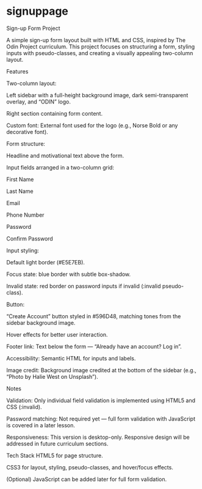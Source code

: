 # signuppage
Sign-up Form Project

A simple sign-up form layout built with HTML and CSS, inspired by The Odin Project
 curriculum. This project focuses on structuring a form, styling inputs with pseudo-classes, and creating a visually appealing two-column layout.

Features

Two-column layout:

Left sidebar with a full-height background image, dark semi-transparent overlay, and “ODIN” logo.

Right section containing form content.

Custom font: External font used for the logo (e.g., Norse Bold or any decorative font).

Form structure:

Headline and motivational text above the form.

Input fields arranged in a two-column grid:

First Name

Last Name

Email

Phone Number

Password

Confirm Password

Input styling:

Default light border (#E5E7EB).

Focus state: blue border with subtle box-shadow.

Invalid state: red border on password inputs if invalid (:invalid pseudo-class).

Button:

“Create Account” button styled in #596D48, matching tones from the sidebar background image.

Hover effects for better user interaction.

Footer link: Text below the form — “Already have an account? Log in”.

Accessibility: Semantic HTML for inputs and labels.

Image credit: Background image credited at the bottom of the sidebar (e.g., “Photo by Halie West on Unsplash”).

Notes

Validation: Only individual field validation is implemented using HTML5 and CSS (:invalid).

Password matching: Not required yet — full form validation with JavaScript is covered in a later lesson.

Responsiveness: This version is desktop-only. Responsive design will be addressed in future curriculum sections.

Tech Stack
HTML5 for page structure.

CSS3 for layout, styling, pseudo-classes, and hover/focus effects.

(Optional) JavaScript can be added later for full form validation.